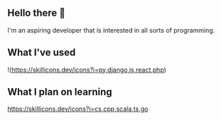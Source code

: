 ## Hello there 👋

I'm an aspiring developer that is interested in all sorts of programming.

## What I've used

!(https://skillicons.dev/icons?i=py,django,js,react,php)

## What I plan on learning

https://skillicons.dev/icons?i=cs,cpp,scala,ts,go
